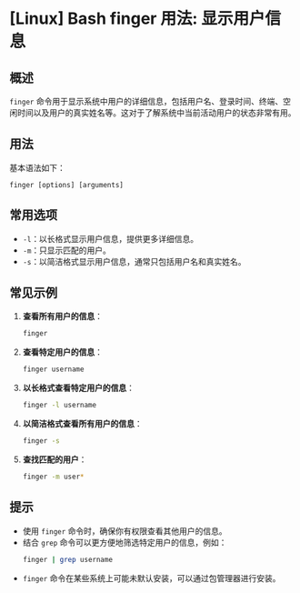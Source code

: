 # [Linux] Bash finger 用法: 显示用户信息

## 概述
`finger` 命令用于显示系统中用户的详细信息，包括用户名、登录时间、终端、空闲时间以及用户的真实姓名等。这对于了解系统中当前活动用户的状态非常有用。

## 用法
基本语法如下：
```
finger [options] [arguments]
```

## 常用选项
- `-l`：以长格式显示用户信息，提供更多详细信息。
- `-m`：只显示匹配的用户。
- `-s`：以简洁格式显示用户信息，通常只包括用户名和真实姓名。

## 常见示例
1. **查看所有用户的信息**：
   ```bash
   finger
   ```

2. **查看特定用户的信息**：
   ```bash
   finger username
   ```

3. **以长格式查看特定用户的信息**：
   ```bash
   finger -l username
   ```

4. **以简洁格式查看所有用户的信息**：
   ```bash
   finger -s
   ```

5. **查找匹配的用户**：
   ```bash
   finger -m user*
   ```

## 提示
- 使用 `finger` 命令时，确保你有权限查看其他用户的信息。
- 结合 `grep` 命令可以更方便地筛选特定用户的信息，例如：
  ```bash
  finger | grep username
  ```
- `finger` 命令在某些系统上可能未默认安装，可以通过包管理器进行安装。